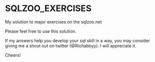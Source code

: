 # SQLZOO_EXERCISES
My solution to major exercises on the sqlzoo.net

Please feel free to use this solution.

If my answers help you develop your sql skill in a way, you may consider giving me a shout out on twitter (@Richabbyy). I will appreciate it.

Cheers!
